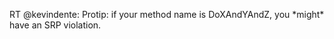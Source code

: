 <!--
id: 179430630
link: http://kevinisom.info/post/179430630/rt-kevindente-protip-if-your-method-name-is
slug: rt-kevindente-protip-if-your-method-name-is
date: Fri Sep 04 2009 18:10:33 GMT+1200 (NZST)
raw: {"blog_name":"kevinisom","id":179430630,"post_url":"http://kevinisom.info/post/179430630/rt-kevindente-protip-if-your-method-name-is","slug":"rt-kevindente-protip-if-your-method-name-is","type":"text","date":"2009-09-04 06:10:33 GMT","timestamp":1252044633,"state":"published","format":"html","reblog_key":"H5pLbWKJ","tags":[],"short_url":"http://tmblr.co/Zw68YyAiUJc","highlighted":[],"feed_item":"http://twitter.com/kev_nz/statuses/3746360347","from_feed_id":"650289","note_count":0,"title":null,"body":"<p>RT @kevindente: Protip: if your method name is DoXAndYAndZ, you *might* have an SRP violation.</p>"}
publish: 2009-09-04
tags: 
title: null
-->


RT @kevindente: Protip: if your method name is DoXAndYAndZ,
you \*might\* have an SRP violation.


